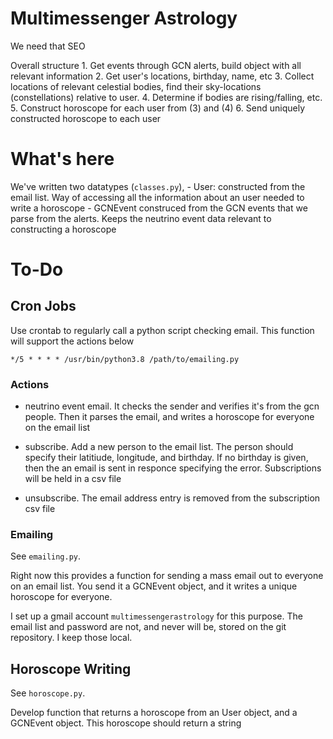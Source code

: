 # Multimessenger Astrology 

We need that SEO 

Overall structure
    1. Get events through GCN alerts, build object with all relevant information
    2. Get user's locations, birthday, name, etc
    3. Collect locations of relevant celestial bodies, find their sky-locations (constellations) relative to user. 
    4. Determine if bodies are rising/falling, etc.
    5. Construct horoscope for each user from (3) and (4)
    6. Send uniquely constructed horoscope to each user  

# What's here

We've written two datatypes (`classes.py`),
    - User: constructed from the email list. Way of accessing all the information about an user needed to write a horoscope 
    - GCNEvent construced from the GCN events that we parse from the alerts. Keeps the neutrino event data relevant to constructing a horoscope 

# To-Do

## Cron Jobs
Use crontab to regularly call a python script checking email. 
This function will support the actions below 

```
*/5 * * * * /usr/bin/python3.8 /path/to/emailing.py
```

### Actions

- neutrino event email. It checks the sender and verifies it's from the gcn people. Then it parses the email, and writes a horoscope for everyone on the email list 

- subscribe. Add a new person to the email list. The person should specify their latitiude, longitude, and birthday. If no birthday is given, then the an email is sent in responce specifying the error. Subscriptions will be held in a csv file 

- unsubscribe. The email address entry is removed from the subscription csv file

### Emailing 

See `emailing.py`.

Right now this provides a function for sending a mass email out to everyone on an email list. You send it a GCNEvent object, and it writes a unique horoscope for everyone.

I set up a gmail account `multimessengerastrology` for this purpose. The email list and password are not, and never will be, stored on the git repository. I keep those local.

## Horoscope Writing  

See `horoscope.py`.

Develop function that returns a horoscope from an User object, and a GCNEvent object.
This horoscope should return a string
